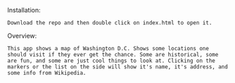 Installation:

	Download the repo and then double click on index.html to open it.

Overview:

	This app shows a map of Washington D.C. Shows some locations one should visit if they ever get the chance. Some are historical, some are fun, and some are just cool things to look at. Clicking on the markers or the list on the side will show it's name, it's address, and some info from Wikipedia.